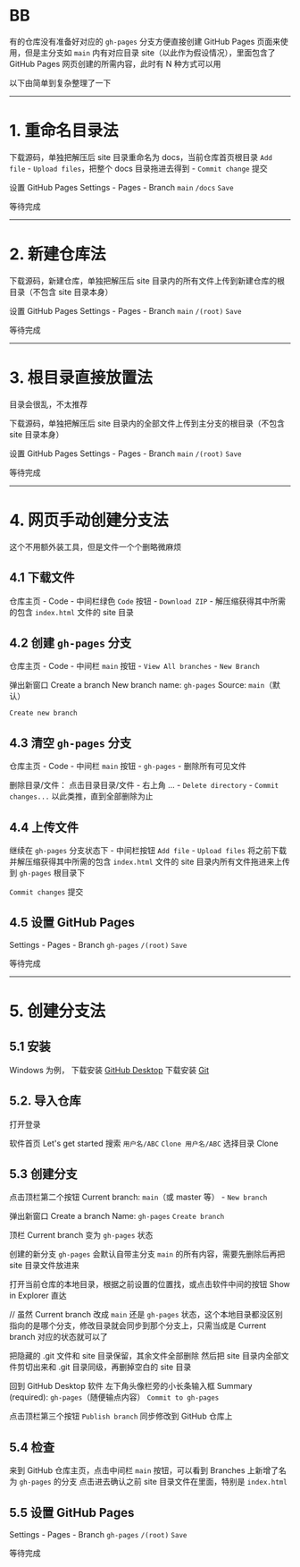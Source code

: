 <!-- ##{"timestamp":1743734231}## -->

# BB
有的仓库没有准备好对应的 `gh-pages` 分支方便直接创建 GitHub Pages 页面来使用，但是主分支如 `main` 内有对应目录 site（以此作为假设情况），里面包含了 GitHub Pages 网页创建的所需内容，此时有 N 种方式可以用

以下由简单到复杂整理了一下

----------------------------------------------------------------
# 1. 重命名目录法
下载源码，单独把解压后 site 目录重命名为 docs，当前仓库首页根目录 `Add file` - `Upload files`，把整个 docs 目录拖进去得到 - `Commit change` 提交

设置 GitHub Pages
Settings - Pages - Branch
`main` `/docs` `Save`

等待完成

----------------------------------------------------------------
# 2. 新建仓库法
下载源码，新建仓库，单独把解压后 site 目录内的所有文件上传到新建仓库的根目录（不包含 site 目录本身）

设置 GitHub Pages
Settings - Pages - Branch
`main` `/(root)` `Save`

等待完成

----------------------------------------------------------------
# 3. 根目录直接放置法
目录会很乱，不太推荐

下载源码，单独把解压后 site 目录内的全部文件上传到主分支的根目录（不包含 site 目录本身）

设置 GitHub Pages
Settings - Pages - Branch
`main` `/(root)` `Save`

等待完成

----------------------------------------------------------------
# 4. 网页手动创建分支法
这个不用额外装工具，但是文件一个个删略微麻烦

## 4.1 下载文件
仓库主页 - Code - 中间栏绿色 `Code` 按钮 - `Download ZIP` - 解压缩获得其中所需的包含 `index.html` 文件的 site 目录

## 4.2 创建 `gh-pages` 分支
仓库主页 - Code - 中间栏 `main` 按钮 - `View All branches` - `New Branch`

弹出新窗口 Create a branch
New branch name: `gh-pages`
Source: `main`（默认）

`Create new branch`

## 4.3 清空 `gh-pages` 分支
仓库主页 - Code - 中间栏 `main` 按钮 - `gh-pages` - 删除所有可见文件

删除目录/文件：
点击目录目录/文件 - 右上角 ... - `Delete directory` - `Commit changes...`
以此类推，直到全部删除为止

## 4.4 上传文件
继续在 `gh-pages` 分支状态下 - 中间栏按钮 `Add file` - `Upload files`
将之前下载并解压缩获得其中所需的包含 `index.html` 文件的 site 目录内所有文件拖进来上传到 `gh-pages` 根目录下

`Commit changes` 提交

## 4.5 设置 GitHub Pages
Settings - Pages - Branch
`gh-pages` `/(root)` `Save`

等待完成

----------------------------------------------------------------
# 5. 创建分支法
## 5.1 安装
Windows 为例，
下载安装 [GitHub Desktop](https://desktop.github.com/download/)
下载安装 [Git](https://git-scm.com/downloads)

## 5.2. 导入仓库
打开登录

软件首页 Let's get started
搜索 `用户名/ABC`
`Clone 用户名/ABC`
选择目录
Clone

## 5.3 创建分支
点击顶栏第二个按钮 Current branch: `main`（或 master 等） - `New branch`

弹出新窗口 Create a branch
Name: `gh-pages`
`Create branch`

顶栏 Current branch 变为 `gh-pages` 状态

创建的新分支 `gh-pages` 会默认自带主分支 `main` 的所有内容，需要先删除后再把 site 目录文件放进来

打开当前仓库的本地目录，根据之前设置的位置找，或点击软件中间的按钮 Show in Explorer 直达

// 虽然 Current branch 改成 `main` 还是 `gh-pages` 状态，这个本地目录都没区别
指向的是哪个分支，修改目录就会同步到那个分支上，只需当成是 Current branch 对应的状态就可以了

把隐藏的 .git 文件和 site 目录保留，其余文件全部删除
然后把 site 目录内全部文件剪切出来和 .git 目录同级，再删掉空白的 site 目录

回到 GitHub Desktop 软件
左下角头像栏旁的小长条输入框 Summary (required): `gh-pages`（随便输点内容）
`Commit to gh-pages`

点击顶栏第三个按钮 `Publish branch` 同步修改到 GitHub 仓库上

## 5.4 检查
来到 GitHub 仓库主页，点击中间栏 `main` 按钮，可以看到 Branches 上新增了名为 `gh-pages` 的分支
点击进去确认之前 site 目录文件在里面，特别是 `index.html`

## 5.5 设置 GitHub Pages
Settings - Pages - Branch
`gh-pages` `/(root)` `Save`

等待完成


